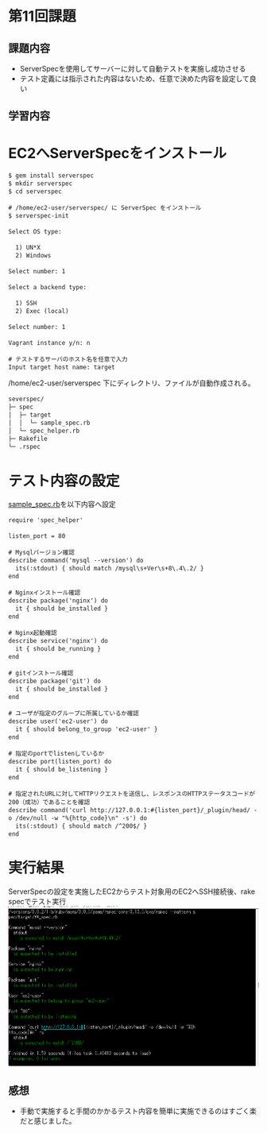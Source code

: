 # 第11回課題
## 課題内容
* ServerSpecを使用してサーバーに対して自動テストを実施し成功させる
* テスト定義には指示された内容はないため、任意で決めた内容を設定して良い

## 学習内容
# EC2へServerSpecをインストール
```
$ gem install serverspec  
$ mkdir serverspec  
$ cd serverspec 

# /home/ec2-user/serverspec/ に ServerSpec をインストール
$ serverspec-init

Select OS type:

  1) UN*X
  2) Windows

Select number: 1

Select a backend type:

  1) SSH
  2) Exec (local)

Select number: 1

Vagrant instance y/n: n

# テストするサーバのホスト名を任意で入力
Input target host name: target
```
/home/ec2-user/serverspec 下にディレクトリ、ファイルが自動作成される。
```
severspec/
├─ spec
│  ├─ target
│  │  └─ sample_spec.rb
│  └─ spec_helper.rb
├─ Rakefile
└─ .rspec
```

# テスト内容の設定
[sample_spec.rb](/ServerSpec/sample_spec.rb)を以下内容へ設定
```
require 'spec_helper'

listen_port = 80

# Mysqlバージョン確認
describe command('mysql --version') do
  its(:stdout) { should match /mysql\s+Ver\s+8\.4\.2/ }
end

# Nginxインストール確認
describe package('nginx') do
  it { should be_installed }
end

# Nginx起動確認
describe service('nginx') do
  it { should be_running }
end

# gitインストール確認
describe package('git') do
  it { should be_installed }
end  

# ユーザが指定のグループに所属しているか確認
describe user('ec2-user') do
  it { should belong_to_group 'ec2-user' }
end

# 指定のportでlistenしているか
describe port(listen_port) do
  it { should be_listening }
end

# 指定されたURLに対してHTTPリクエストを送信し、レスポンスのHTTPステータスコードが200（成功）であることを確認
describe command('curl http://127.0.0.1:#{listen_port}/_plugin/head/ -o /dev/null -w "%{http_code}\n" -s') do
  its(:stdout) { should match /^200$/ }
end
```

# 実行結果
ServerSpecの設定を実施したEC2からテスト対象用のEC2へSSH接続後、rake specでテスト実行
 ![実行結果](/image/lecture11/picture1.png)

## 感想
* 手動で実施すると手間のかかるテスト内容を簡単に実施できるのはすごく楽だと感じました。